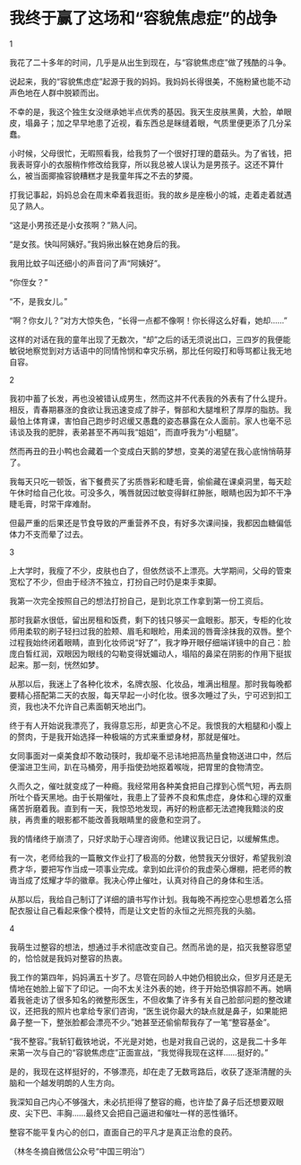 # 我终于赢了这场和“容貌焦虑症”的战争

1 

我花了二十多年的时间，几乎是从出生到现在，与“容貌焦虑症”做了残酷的斗争。 

说起来，我的“容貌焦虑症”起源于我的妈妈。我妈妈长得很美，不施粉黛也能不动声色地在人群中脱颖而出。 

不幸的是，我这个独生女没继承她半点优秀的基因。我天生皮肤黑黄，大脸，单眼皮，塌鼻子；加之早早地患了近视，看东西总是眯缝着眼，气质里便更添了几分呆蠢。 

小时候，父母很忙，无暇照看我，给我剪了一个很好打理的蘑菇头。为了省钱，把我表哥穿小的衣服稍作修改给我穿，所以我总被人误认为是男孩子。这还不算什么，被当面揶揄容貌糟糕才是我童年挥之不去的梦魇。 

打我记事起，妈妈总会在周末牵着我逛街。我的故乡是座极小的城，走着走着就遇见了熟人。 

“这是小男孩还是小女孩啊？”熟人问。 

“是女孩。快叫阿姨好。”我妈揪出躲在她身后的我。 

我用比蚊子叫还细小的声音问了声“阿姨好”。 

“你侄女？” 

“不，是我女儿。” 

“啊？你女儿？”对方大惊失色，“长得一点都不像啊！你长得这么好看，她却……” 

这样的对话在我的童年出现了无数次，“却”之后的话无须说出口，三四岁的我便能敏锐地察觉到对方话语中的同情怜悯和幸灾乐祸，那比任何殴打和辱骂都让我无地自容。 

2 

我初中蓄了长发，再也没被错认成男生，然而这并不代表我的外表有了什么提升。相反，青春期暴涨的食欲让我迅速变成了胖子，臀部和大腿堆积了厚厚的脂肪。我最怕上体育课，害怕自己跑步时迟缓又愚蠢的姿态暴露在众人面前。家人也毫不忌讳谈及我的肥胖，表弟甚至不再叫我“姐姐”，而直呼我为“小粗腿”。 

然而再丑的丑小鸭也会藏着一个变成白天鹅的梦想，变美的渴望在我心底悄悄萌芽了。 

我每天只吃一顿饭，省下餐费买了劣质唇彩和睫毛膏，偷偷藏在课桌洞里，每天趁午休时给自己化妆。可没多久，嘴唇就因过敏变得鲜红肿胀，眼睛也因为卸不干净睫毛膏，时常干痒难耐。 

但最严重的后果还是节食导致的严重营养不良，有好多次课间操，我都因血糖偏低体力不支而晕了过去。 

3 

上大学时，我瘦了不少，皮肤也白了，但依然谈不上漂亮。大学期间，父母的管束宽松了不少，但由于经济不独立，打扮自己时仍是束手束脚。 

我第一次完全按照自己的想法打扮自己，是到北京工作拿到第一份工资后。 

那时我薪水很低，留出房租和饭费，剩下的钱只够买一盒眼影。那天，专柜的化妆师用柔软的刷子轻扫过我的脸颊、眉毛和眼睑，用柔润的唇膏涂抹我的双唇。整个过程我始终闭着眼睛，直到化妆师说“好了”，我才睁开眼仔细端详镜中的自己：脸庞白皙红润，双眼因为眼线的勾勒变得妩媚动人，塌陷的鼻梁在阴影的作用下挺拔起来。那一刻，恍然如梦。 

从那以后，我迷上了各种化妆术，名牌衣服、化妆品，堆满出租屋。那时我每晚都要精心搭配第二天的衣服，每天早起一小时化妆。很多次睡过了头，宁可迟到扣工资，我也决不允许自己素面朝天地出门。 

终于有人开始说我漂亮了，我得意忘形，却更贪心不足。我恨我的大粗腿和小腹上的赘肉，于是我开始选择一种极端的方式来重塑身材，那就是催吐。 

女同事面对一桌美食却不敢动筷时，我却毫不忌讳地把高热量食物送进口中，然后便溜进卫生间，趴在马桶旁，用手指使劲地抠着喉咙，把胃里的食物清空。 

久而久之，催吐就变成了一种瘾。我经常用各种美食把自己撑到心慌气短，再去厕所吐个昏天黑地。由于长期催吐，我患上了营养不良和焦虑症，身体和心理的双重痛苦折磨着我。直到有一天，我惊恐地发现，再好的粉底都无法遮掩我黯淡的皮肤，再贵重的眼影都不能改善我眼睛里的疲惫和空洞了。 

我的情绪终于崩溃了，只好求助于心理咨询师。他建议我记日记，以缓解焦虑。 

有一次，老师给我的一篇散文作业打了极高的分数，他赞我天分很好，希望我别浪费才华，要把写作当成一项事业完成。拿到如此评价的我虚荣心爆棚，把老师的教诲当成了炫耀才华的徽章。我决心停止催吐，认真对待自己的身体和生活。 

从那以后，我给自己制订了详细的讀书写作计划。我每晚不再挖空心思想着怎么搭配衣服让自己看起来像个模特，而是让文史哲的永恒之光照亮我的头脑。 

4 

我萌生过整容的想法，想通过手术彻底改变自己。然而吊诡的是，掐灭我整容愿望的，恰恰就是我妈对整容的热衷。 

我工作的第四年，妈妈满五十岁了。尽管在同龄人中她仍相貌出众，但岁月还是无情地在她脸上留下了印记。一向不太关注外表的她，终于开始恐惧容颜不再。她瞒着我爸走访了很多知名的微整形医生，不但收集了许多有关自己脸部问题的整改建议，还把我的照片也拿给专家们咨询，“医生说你最大的缺点就是鼻子，如果能把鼻子整一下，整张脸都会漂亮不少。”她甚至还偷偷帮我存了一笔“整容基金”。 

“我不整容。”我斩钉截铁地说，不光是对她，也是对我自己说的，这是我二十多年来第一次与自己的“容貌焦虑症”正面宣战，“我觉得我现在这样……挺好的。” 

是的，我现在这样挺好的，不够漂亮，却在走了无数弯路后，收获了逐渐清醒的头脑和一个越发明朗的人生方向。 

我深知自己内心不够强大，未必抗拒得了整容的瘾，也许垫了鼻子后还想要双眼皮、尖下巴、丰胸……最终又会把自己逼进和催吐一样的恶性循环。 

整容不能平复内心的创口，直面自己的平凡才是真正治愈的良药。 

（林冬冬摘自微信公众号“中国三明治”）